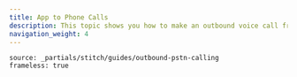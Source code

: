 ```yaml
---
title: App to Phone Calls
description: This topic shows you how to make an outbound voice call from your app.
navigation_weight: 4
---
```


```tabbed_content
source: _partials/stitch/guides/outbound-pstn-calling
frameless: true
```
